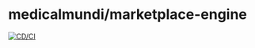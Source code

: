 # medicalmundi/marketplace-engine

[![CD/CI](https://github.com/MedicalMundi/marketplace-engine/actions/workflows/cd-ci.yaml/badge.svg)](https://github.com/MedicalMundi/marketplace-engine/actions/workflows/cd-ci.yaml)

